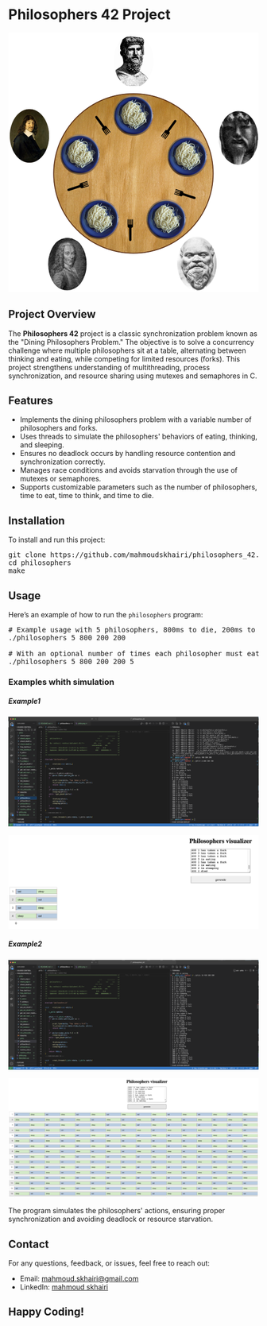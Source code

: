 # Philosophers 42 Project

<p align="center">
  <img src="philo.png" alt="Libft Logo" style="max-width: 100%; height: auto;">
</p>

## Project Overview

<p>
The <strong>Philosophers 42</strong> project is a classic synchronization problem known as the "Dining Philosophers Problem." The objective is to solve a concurrency challenge where multiple philosophers sit at a table, alternating between thinking and eating, while competing for limited resources (forks). This project strengthens understanding of multithreading, process synchronization, and resource sharing using mutexes and semaphores in C.
</p>

## Features

<ul>
  <li>Implements the dining philosophers problem with a variable number of philosophers and forks.</li>
  <li>Uses threads to simulate the philosophers' behaviors of eating, thinking, and sleeping.</li>
  <li>Ensures no deadlock occurs by handling resource contention and synchronization correctly.</li>
  <li>Manages race conditions and avoids starvation through the use of mutexes or semaphores.</li>
  <li>Supports customizable parameters such as the number of philosophers, time to eat, time to think, and time to die.</li>
</ul>

## Installation

<p>To install and run this project:</p>

<pre>
git clone https://github.com/mahmoudskhairi/philosophers_42.git
cd philosophers
make
</pre>

## Usage

<p>Here’s an example of how to run the <code>philosophers</code> program:</p>

<pre>
# Example usage with 5 philosophers, 800ms to die, 200ms to eat, 200ms to sleep
./philosophers 5 800 200 200

# With an optional number of times each philosopher must eat (e.g., 5)
./philosophers 5 800 200 200 5
</pre>

### Examples whith simulation

##### Example1

<p align="center">
  <img src="example1.png" alt="Libft Logo" style="max-width: 100%; height: auto;">
</p>

<p align="center">
  <img src="simulation1.png" alt="Libft Logo" style="max-width: 100%; height: auto;">
</p>

##### Example2

<p align="center">
  <img src="example2.png" alt="Libft Logo" style="max-width: 100%; height: auto;">
</p>

<p align="center">
  <img src="simulation2.png" alt="Libft Logo" style="max-width: 100%; height: auto;">
</p>

<p>The program simulates the philosophers' actions, ensuring proper synchronization and avoiding deadlock or resource starvation.</p>

## Contact

<p>For any questions, feedback, or issues, feel free to reach out:</p>
<ul>
  <li>Email: <a href="mailto:mahmoud.skhairi@gmail.com">mahmoud.skhairi@gmail.com</a></li>
  <li>LinkedIn: <a href="https://www.linkedin.com/in/mahmoud-skhairi" target="_blank">mahmoud skhairi</a></li>
</ul>

<h2>Happy Coding!</h2>